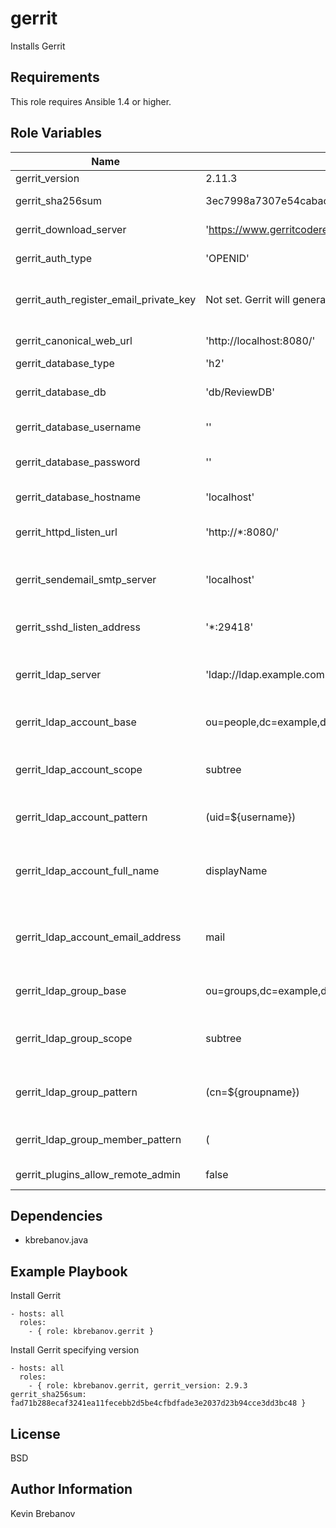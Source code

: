 gerrit
======

Installs Gerrit

Requirements
------------

This role requires Ansible 1.4 or higher.

Role Variables
--------------

| Name                                   | Default                                                          | Description                                                                                                               |
|----------------------------------------|------------------------------------------------------------------|---------------------------------------------------------------------------------------------------------------------------|
| gerrit_version                         | 2.11.3                                                           | Gerrit version to install                                                                                                 |
| gerrit_sha256sum                       | 3ec7998a7307e54cabacfdb04882d2852727bb341bf058a6a2beadd8f750a910 | SHA 256 sum of Gerrit version                                                                                             |
| gerrit_download_server                 | 'https://www.gerritcodereview.com/download'                      | Server to download the Gerrit war file from                                                                               |
| gerrit_auth_type                       | 'OPENID'                                                         | Type of user authentication                                                                                               |
| gerrit_auth_register_email_private_key | Not set. Gerrit will generate a random key during site init.     | Private key to use for token verification when adding a new email address                                                 |
| gerrit_canonical_web_url               | 'http://localhost:8080/'                                         | The default URL for Gerrit                                                                                                |
| gerrit_database_type                   | 'h2'                                                             | Type of database server                                                                                                   |
| gerrit_database_db                     | 'db/ReviewDB'                                                    | Database path (h2) or name (PostgreSQL, MySQL)                                                                            |
| gerrit_database_username               | ''                                                               | Username to connect to the database server as                                                                             |
| gerrit_database_password               | ''                                                               | Password to authenticate to the database server with                                                                      |
| gerrit_database_hostname               | 'localhost'                                                      | Hostname of the database server                                                                                           |
| gerrit_httpd_listen_url                | 'http://*:8080/'                                                 | The URL the internal HTTP daemon should listen on                                                                         |
| gerrit_sendemail_smtp_server           | 'localhost'                                                      | Hostname (or IP address) of a SMTP server that will relay messages                                                        |
| gerrit_sshd_listen_address             | '*:29418'                                                        | The local addresses the internal SSHD daemon should listen on                                                             |
| gerrit_ldap_server                     | 'ldap://ldap.example.com'                                        | URL of the LDAP server to query for user information and group membership                                                 |
| gerrit_ldap_account_base               | ou=people,dc=example,dc=com                                      | Root of the tree containing all user accounts                                                                             |
| gerrit_ldap_account_scope              | subtree                                                          | Scope of the search performed for accounts (one, sub or subtree, base or object)                                          |
| gerrit_ldap_account_pattern            | (uid=${username})                                                | Query pattern to use when searching for a user account                                                                    |
| gerrit_ldap_account_full_name          | displayName                                                      | Name of an attribute on the user account object which contains the initial value for the user’s full name field in Gerrit |
| gerrit_ldap_account_email_address      | mail                                                             | Name of an attribute on the user account object which contains the user’s Internet email address                          |
| gerrit_ldap_group_base                 | ou=groups,dc=example,dc=com                                      | Root of the tree containing all group objects                                                                             |
| gerrit_ldap_group_scope                | subtree                                                          | Scope of the search performed for group objects (one, sub or subtree, base or object)                                     |
| gerrit_ldap_group_pattern              | (cn=${groupname})                                                | Query pattern used when searching for an LDAP group to connect to a Gerrit group                                          |
| gerrit_ldap_group_member_pattern       | (|(memberUid=${username})(gidNumber=${gidNumber}))               | Query pattern to use when searching for the groups that a user account is currently a member of                           |
| gerrit_plugins_allow_remote_admin      | false                                                            | Allow remote admin of plugins                                                                                             |

Dependencies
------------

- kbrebanov.java

Example Playbook
----------------

Install Gerrit
```
- hosts: all
  roles:
    - { role: kbrebanov.gerrit }
```

Install Gerrit specifying version
```
- hosts: all
  roles:
    - { role: kbrebanov.gerrit, gerrit_version: 2.9.3 gerrit_sha256sum: fad71b288ecaf3241ea11fecebb2d5be4cfbdfade3e2037d23b94cce3dd3bc48 }
```

License
-------

BSD

Author Information
------------------

Kevin Brebanov
